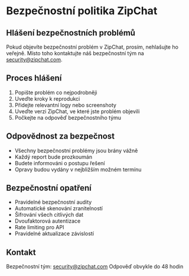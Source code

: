 # Bezpečnostní politika ZipChat

## Hlášení bezpečnostních problémů

Pokud objevíte bezpečnostní problém v ZipChat, prosím, nehlašujte ho veřejně. Místo toho kontaktujte náš bezpečnostní tým na security@zipchat.com.

## Proces hlášení

1. Popište problém co nejpodrobněji
2. Uveďte kroky k reprodukci
3. Přidejte relevantní logy nebo screenshoty
4. Uveďte verzi ZipChat, ve které jste problém objevili
5. Počkejte na odpověď bezpečnostního týmu

## Odpovědnost za bezpečnost

- Všechny bezpečnostní problémy jsou brány vážně
- Každý report bude prozkoumán
- Budete informováni o postupu řešení
- Opravy budou vydány v nejbližším možném termínu

## Bezpečnostní opatření

- Pravidelné bezpečnostní audity
- Automatické skenování zranitelností
- Šifrování všech citlivých dat
- Dvoufaktorová autentizace
- Rate limiting pro API
- Pravidelné aktualizace závislostí

## Kontakt

Bezpečnostní tým: security@zipchat.com
Odpověď obvykle do 48 hodin
